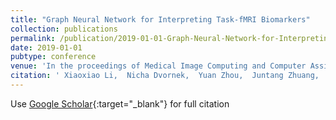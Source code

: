 ```yaml
---
title: "Graph Neural Network for Interpreting Task-fMRI Biomarkers"
collection: publications
permalink: /publication/2019-01-01-Graph-Neural-Network-for-Interpreting-Task-fMRI-Biomarkers
date: 2019-01-01
pubtype: conference
venue: 'In the proceedings of Medical Image Computing and Computer Assisted Intervention textendash MICCAI 2019'
citation: ' Xiaoxiao Li,  Nicha Dvornek,  Yuan Zhou,  Juntang Zhuang,  Pamela Ventola,  James Duncan, &quot;Graph Neural Network for Interpreting Task-fMRI Biomarkers.&quot; In the proceedings of Medical Image Computing and Computer Assisted Intervention textendash MICCAI 2019, 2019.'
---
```

Use [Google Scholar](https://scholar.google.com/scholar?q=Graph+Neural+Network+for+Interpreting+Task+fMRI+Biomarkers){:target="_blank"} for full citation